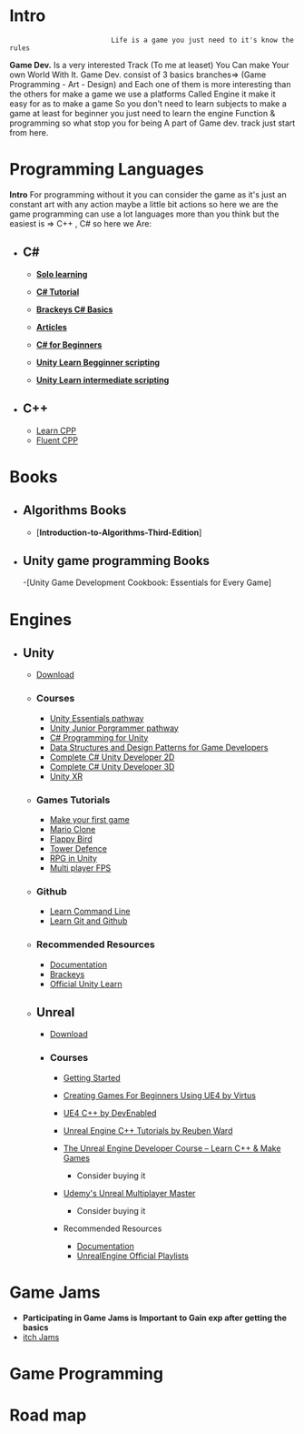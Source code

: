 # **Intro**
                             Life is a game you just need to it's know the rules
  
**Game Dev.** Is a very interested Track (To me at leaset) You Can make Your own World With It. Game Dev. consist of 3 basics 
branches=> (Game Programming - Art - Design) and Each one of them is more interesting than the others for make a game we use 
a platforms Called Engine it make it easy for as to make a game So you don't need to learn subjects to make a game at least
for beginner you just need to learn the engine Function & programming so what stop you for being A part of Game dev. track
just start from here.


# Programming Languages
**Intro**
For programming without it you can consider the game as it's just an constant art with any action maybe a little bit actions
so here we are the game programming can use a lot languages more than you think but the easiest is => C++ , C# so here we Are:
 - ## C#
     - [**Solo learning**](https://www.sololearn.com/learn/courses/c-sharp-introduction/lesson/1987937027?p=1)
     - [**C# Tutorial**](https://csharp-video-tutorials.blogspot.com/p/free-c-video-tutorial-for-beginners.html)
     - [**Brackeys C# Basics**](https://www.youtube.com/watch?v=pSiIHe2uZ2w&list=PLPV2KyIb3jR6ZkG8gZwJYSjnXxmfPAl51)
     - [**Articles**](https://www.tutorialspoint.com/csharp/)
        
      - [**C# for Beginners**](https://www.youtube.com/watch?v=gfkTfcpWqAY&list=PLTjRvDozrdlz3_FPXwb6lX_HoGXa09Yef)
      - [**Unity Learn Begginner scripting**](https://learn.unity.com/course/beginner-scripting)
      - [**Unity Learn intermediate scripting**](https://learn.unity.com/project/intermediate-gameplay-scripting)
      
        
 - ## C++ 
     -  [Learn CPP](https://www.learncpp.com)
     -  [Fluent CPP](https://www.fluentcpp.com/dailycpp/)
 # Books
  - ## Algorithms Books
      - [**Introduction-to-Algorithms-Third-Edition**]
       
 - ## Unity game programming Books
      -[Unity Game Development Cookbook: Essentials for Every Game]

# Engines
 -  ## Unity 
     - [Download](https://store.unity.com/download)
     - ### Courses
       - [Unity Essentials pathway](https://learn.unity.com/pathway/unity-essentials)
       - [Unity Junior Porgrammer pathway](https://learn.unity.com/pathway/junior-programmer)
       - [C# Programming for Unity](https://www.coursera.org/specializations/programming-unity-game-development) 
       - [Data Structures and Design Patterns for Game Developers](https://www.coursera.org/learn/data-structures-design-patterns?)
       - [Complete C# Unity Developer 2D](https://www.udemy.com/course/unitycourse/)
       - [Complete C# Unity Developer 3D](https://www.udemy.com/course/unitycourse2/)
       - [Unity XR](https://www.coursera.org/specializations/unity-xr)
     - ### Games Tutorials
       - [Make your first game](http://bit.ly/HTMAVG)
       - [Mario Clone](https://youtube.com/playlist?list=PLiRrp7UEG13Zsh4-Ir54fFoF7ATm540SL)
       - [Flappy Bird](https://bit.ly/2Mvuedk)
       - [Tower Defence](https://www.youtube.com/playlist?list=PLPV2KyIb3jR4u5jX8za5iU1cqnQPmbzG0)
       - [RPG in Unity](https://www.youtube.com/watch?v=nu5nyrB9U_o&list=PLPV2KyIb3jR4KLGCCAciWQ5qHudKtYeP7)
       - [Multi player FPS](https://www.youtube.com/watch?v=UK57qdq_lak&list=PLPV2KyIb3jR5PhGqsO7G4PsbEC_Al-kPZ)
      - ### Github
           - [Learn Command Line](https://www.youtube.com/playlist?list=PLDoPjvoNmBAxzNO8ixW83Sf8FnLy_MkUT)
           - [Learn Git and Github](https://www.youtube.com/playlist?list=PLDoPjvoNmBAw4eOj58MZPakHjaO3frVMF)
     - ### Recommended Resources
         - [Documentation](https://docs.unity3d.com/Manual/index.html)
         - [Brackeys](https://www.youtube.com/user/Brackeys/playlists)
         - [Official Unity Learn](https://learn.unity.com/)


     - ## Unreal
         - [Download](https://www.unrealengine.com/en-US/download)
         - ### Courses
             - [Getting Started](https://www.raywenderlich.com/771-unreal-engine-4-tutorial-for-beginners-getting-started)
             - [Creating Games For Beginners Using UE4 by Virtus](https://www.youtube.com/playlist?list=PLL0cLF8gjBpqDdMoeid6Vl5roMl6xJQGC)
             - [UE4 C++ by DevEnabled](https://www.youtube.com/playlist?list=PL9z3tc0RL6Z4JJS__Bge8O2mLwKUaG1eU)
             - [Unreal Engine C++ Tutorials by Reuben Ward](https://www.youtube.com/playlist?list=PL3gCaTLUSAUsHG2BzsAs-HIeP08DyWtHh)
             - [The Unreal Engine Developer Course – Learn C++ & Make Games](https://ftuforum.com/the-unreal-engine-developer-course-learn-c-make-games-4/)
                 - Consider buying it
             - [Udemy's Unreal Multiplayer Master](https://www.udemy.com/course/unrealmultiplayer/)
                 - Consider buying it

             - Recommended Resources
                 - [Documentation](https://docs.unrealengine.com/en-US/index.html)
                 - [UnrealEngine Official Playlists](https://www.youtube.com/user/UnrealDevelopmentKit/search?query=tutorial)

# Game Jams 
 - **Participating in Game Jams is Important to Gain exp after getting the basics**
 - [itch Jams](https://itch.io/jams) 

# **Game Programming**
# **Road map**
